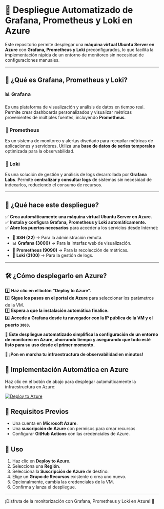 # 🚀 Despliegue Automatizado de Grafana, Prometheus y Loki en Azure  

Este repositorio permite desplegar una **máquina virtual Ubuntu Server en Azure** con **Grafana, Prometheus y Loki** preconfigurados, lo que facilita la implementación rápida de un entorno de monitoreo sin necesidad de configuraciones manuales.

---

## 📌 ¿Qué es Grafana, Prometheus y Loki?  

### 📊 Grafana  
Es una plataforma de visualización y análisis de datos en tiempo real. Permite crear dashboards personalizados y visualizar métricas provenientes de múltiples fuentes, incluyendo **Prometheus**.  

### 📡 Prometheus  
Es un sistema de monitoreo y alertas diseñado para recopilar métricas de aplicaciones y servidores. Utiliza una **base de datos de series temporales** optimizada para la observabilidad.  

### 📜 Loki  
Es una solución de gestión y análisis de logs desarrollada por **Grafana Labs**. Permite **centralizar y consultar logs** de sistemas sin necesidad de indexarlos, reduciendo el consumo de recursos.  

---

## 🚀 ¿Qué hace este despliegue?  

✅ **Crea automáticamente una máquina virtual Ubuntu Server en Azure.**  
✅ **Instala y configura Grafana, Prometheus y Loki automáticamente.**  
✅ **Abre los puertos necesarios** para acceder a los servicios desde Internet:  
   - 🔐 **SSH (22)** → Para la administración remota.  
   - 📊 **Grafana (3000)** → Para la interfaz web de visualización.  
   - 📡 **Prometheus (9090)** → Para la recolección de métricas.  
   - 📜 **Loki (3100)** → Para la gestión de logs.  

---

## 🛠 ¿Cómo desplegarlo en Azure?  

1️⃣ **Haz clic en el botón "Deploy to Azure".**  
2️⃣ **Sigue los pasos en el portal de Azure** para seleccionar los parámetros de la VM.  
3️⃣ **Espera a que la instalación automática finalice.**  
4️⃣ **Accede a Grafana desde tu navegador con la IP pública de la VM y el puerto `3000`.**  

📌 **Este despliegue automatizado simplifica la configuración de un entorno de monitoreo en Azure, ahorrando tiempo y asegurando que todo esté listo para su uso desde el primer momento.**  

🚀 **¡Pon en marcha tu infraestructura de observabilidad en minutos!**


## 🚀 **Implementación Automática en Azure**
Haz clic en el botón de abajo para desplegar automáticamente la infraestructura en Azure:

[![Deploy to Azure](https://aka.ms/deploytoazurebutton)](https://portal.azure.com/#create/Microsoft.Template/uri/https%3A%2F%2Fraw.githubusercontent.com%2Fcamiloriosjcr%2Fazure-deploy-monitoring%2Fmain%2Fazuredeploy.json)

## 📌 **Requisitos Previos**
- Una cuenta en **Microsoft Azure**.
- Una **suscripción de Azure** con permisos para crear recursos.
- Configurar **GitHub Actions** con las credenciales de Azure.

## 📝 **Uso**

1. Haz clic en **Deploy to Azure**.
2. Selecciona una **Región**.
3. Selecciona la **Suscripción de Azure** de destino.
4. Elige un **Grupo de Recursos** existente o crea uno nuevo.
5. Opcionalmente, cambia las credenciales de la VM.
6. Confirma y lanza el despliegue.

---

¡Disfruta de la monitorización con Grafana, Prometheus y Loki en Azure! 🚀
